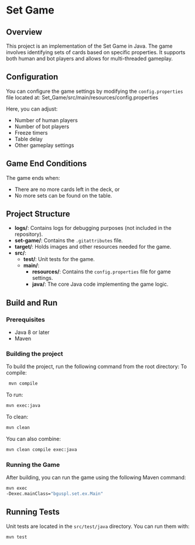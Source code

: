 # Set Game

## Overview
This project is an implementation of the Set Game in Java. The game involves identifying sets of cards based on specific properties. It supports both human and bot players and allows for multi-threaded gameplay.

## Configuration
You can configure the game settings by modifying the `config.properties` file located at: 
Set_Game/src/main/resources/config.properties

Here, you can adjust:
- Number of human players
- Number of bot players
- Freeze timers
- Table delay
- Other gameplay settings

## Game End Conditions
The game ends when:
- There are no more cards left in the deck, or
- No more sets can be found on the table.

## Project Structure
- **logs/**: Contains logs for debugging purposes (not included in the repository).
- **set-game/**: Contains the `.gitattributes` file.
- **target/**: Holds images and other resources needed for the game.
- **src/**:
  - **test/**: Unit tests for the game.
  - **main/**:
    - **resources/**: Contains the `config.properties` file for game settings.
    - **java/**: The core Java code implementing the game logic.

## Build and Run
### Prerequisites
- Java 8 or later
- Maven

### Building the project
To build the project, run the following command from the root directory:
To compile: 
```bash
 mvn compile 
```
To run:
```bash
mvn exec:java
```
To clean:
```bash
mvn clean
```
You can also combine:
```bash
mvn clean compile exec:java
```

### Running the Game
After building, you can run the game using the following Maven command:
```bash
mvn exec
-Dexec.mainClass="bguspl.set.ex.Main"
```


## Running Tests
Unit tests are located in the `src/test/java` directory. You can run them with:
```bash
mvn test
```


